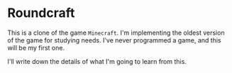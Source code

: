 # Roundcraft
This is a clone of the game `Minecraft`. I'm implementing the oldest version of the game for studying needs.
I've never programmed a game, and this will be my first one. 

I'll write down the details of what I'm going to learn from this. 
